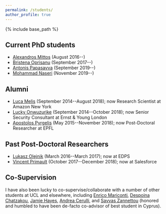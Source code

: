 ```yaml
---
permalink: /students/
author_profile: true
---
```


{% include base_path %}

## Current PhD students
-   [Alexandros Mittos](https://mittos.xyz) (August 2016--)
-   [Bristena Oprisanu](https://www.bristenaop.com/) (September 2017--)
-	[Antonis Papasavva](https://antonispapasavva.github.io/) (September 2019--)
-	[Mohammad Naseri](https://mohammadnaseri.github.io/) (November 2019--)

## Alumni
-   [Luca Melis](https://lucamelis.github.io/) (September 2014--August 2018); now Research Scientist at Amazon New York
-   [Lucky Onwuzurike](https://luckenzo.github.io/) (September 2014--October 2018); now Senior Security Consultant at Ernst & Young London
-   [Apostolos Pyrgelis](https://mex2meou.github.io/webpage/) (May 2015--November 2018); now Post-Doctoral Researcher at EPFL


## Past Post-Doctoral Researchers
-   [Lukasz Olejnik](https://lukaszolejnik.com/) (March 2016--March 2017); now at EDPS
-   [Vincent Primault](http://www.cs.ucl.ac.uk/people/V.Primault.html/) (October 2017--December 2018); now at Salesforce


## Co-Supervision
I have also been lucky to co-supervise/collaborate with a number of other students at UCL and elsewhere, including [Enrico Mariconti](http://www0.cs.ucl.ac.uk/staff/E.Mariconti/), [Despoina Chatzakou](http://oswinds.csd.auth.gr/people/despoina-chatzakou), [Jamie Hayes](http://www.homepages.ucl.ac.uk/~ucabaye/), [Andrea Cerulli](https://andreacerulli.github.io/), and [Savvas Zannettou](http://zsavvas.github.io) (honored and humbled to have been de-facto co-advisor of best student in Cyprus).
